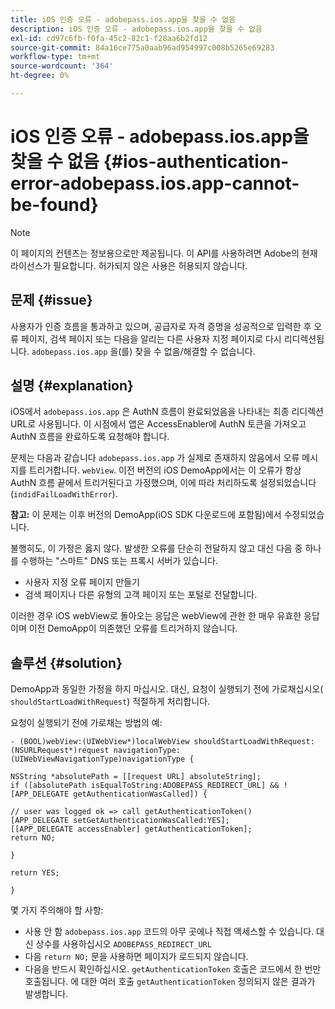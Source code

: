 ```yaml
---
title: iOS 인증 오류 - adobepass.ios.app을 찾을 수 없음
description: iOS 인증 오류 - adobepass.ios.app을 찾을 수 없음
exl-id: cd97c6fb-f0fa-45c2-82c1-f28aa6b2fd12
source-git-commit: 84a16ce775a0aab96ad954997c008b5265e69283
workflow-type: tm+mt
source-wordcount: '364'
ht-degree: 0%

---
```


# iOS 인증 오류 - adobepass.ios.app을 찾을 수 없음 {#ios-authentication-error-adobepass.ios.app-cannot-be-found}

>[!NOTE]
>
>이 페이지의 컨텐츠는 정보용으로만 제공됩니다. 이 API를 사용하려면 Adobe의 현재 라이선스가 필요합니다. 허가되지 않은 사용은 허용되지 않습니다.

## 문제 {#issue}

사용자가 인증 흐름을 통과하고 있으며, 공급자로 자격 증명을 성공적으로 입력한 후 오류 페이지, 검색 페이지 또는 다음을 알리는 다른 사용자 지정 페이지로 다시 리디렉션됩니다. `adobepass.ios.app` 을(를) 찾을 수 없음/해결할 수 없습니다.

## 설명 {#explanation}

iOS에서 `adobepass.ios.app` 은 AuthN 흐름이 완료되었음을 나타내는 최종 리디렉션 URL로 사용됩니다. 이 시점에서 앱은 AccessEnabler에 AuthN 토큰을 가져오고 AuthN 흐름을 완료하도록 요청해야 합니다.

문제는 다음과 같습니다 `adobepass.ios.app` 가 실제로 존재하지 않음에서 오류 메시지를 트리거합니다. `webView`. 이전 버전의 iOS DemoApp에서는 이 오류가 항상 AuthN 흐름 끝에서 트리거된다고 가정했으며, 이에 따라 처리하도록 설정되었습니다(`indidFailLoadWithError`).

**참고:** 이 문제는 이후 버전의 DemoApp(iOS SDK 다운로드에 포함됨)에서 수정되었습니다.

불행히도, 이 가정은 옳지 않다. 발생한 오류를 단순히 전달하지 않고 대신 다음 중 하나를 수행하는 &quot;스마트&quot; DNS 또는 프록시 서버가 있습니다.

- 사용자 지정 오류 페이지 만들기
- 검색 페이지나 다른 유형의 고객 페이지 또는 포털로 전달합니다.

이러한 경우 iOS webView로 돌아오는 응답은 webView에 관한 한 매우 유효한 응답이며 이전 DemoApp이 의존했던 오류를 트리거하지 않습니다.

## 솔루션 {#solution}

DemoApp과 동일한 가정을 하지 마십시오. 대신, 요청이 실행되기 전에 가로채십시오( `shouldStartLoadWithRequest`) 적절하게 처리합니다.

요청이 실행되기 전에 가로채는 방법의 예:

```obj-c
- (BOOL)webView:(UIWebView*)localWebView shouldStartLoadWithRequest:(NSURLRequest*)request navigationType:(UIWebViewNavigationType)navigationType {

NSString *absolutePath = [[request URL] absoluteString]; 
if ([absolutePath isEqualToString:ADOBEPASS_REDIRECT_URL] && ![APP_DELEGATE getAuthenticationWasCalled]) {

// user was logged ok => call getAuthenticationToken() 
[APP_DELEGATE setGetAuthenticationWasCalled:YES]; 
[[APP_DELEGATE accessEnabler] getAuthenticationToken];
return NO;

}

return YES;

}
```

몇 가지 주의해야 할 사항:

- 사용 안 함 `adobepass.ios.app` 코드의 아무 곳에나 직접 액세스할 수 있습니다. 대신 상수를 사용하십시오 `ADOBEPASS_REDIRECT_URL`
- 다음 `return NO;` 문을 사용하면 페이지가 로드되지 않습니다.
- 다음을 반드시 확인하십시오. `getAuthenticationToken` 호출은 코드에서 한 번만 호출됩니다. 에 대한 여러 호출 `getAuthenticationToken` 정의되지 않은 결과가 발생합니다.
